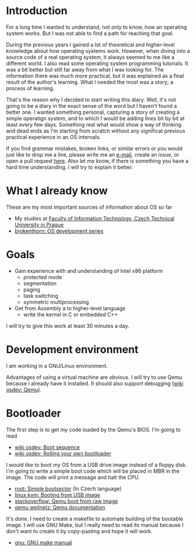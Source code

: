 # Introduction

For a long time I wanted to understand, not only to know, how an
operating system works. But I was not able to find a path for reaching
that goal.

During the previous years I gained a lot of theoretical and
higher-level knowledge about how operating systems work. However, when
diving into a source code of a real operating system, it always seemed
to me like a different world. I also read some operating system
programming tutorials. It was a bit better but still far away from
what I was looking for. The information there was much more practical,
but it was explained as a final result of the author's learning. What
I needed the most was a story; a process of learning.

That's the reason why I decided to start writing this diary. Well,
it's not going to be a diary in the exact sense of the word but I
haven't found a better one. I wanted something personal, capturing a
story of creating a simple operatign system, and to which I would be
adding lines bit by bit at least every few days. Something real what
would show a way of thinking and dead ends as I'm starting from
scratch without any significat previous practical experience in an OS
internals.

If you find grammar mistakes, broken links, or similar errors or you
would just like to drop me a line, please write me an
[e-mail](https://github.com/jansucan), create an issue, or open a pull
request [here](https://github.com/jansucan/beginner-os-developer-diary).
Also let me know, if there is something you have a hard time
understanding. I will try to explain it better.

# What I already know

These are my most important sources of information about OS so far

- My studies at
  [Faculty of Information Technology, Czech Technical University in Prague](https://fit.cvut.cz/)
- [brokenthorn: OS development series](http://www.brokenthorn.com/Resources/OSDevIndex.html)

# Goals

- Gain experience with and understanding of Intel x86 platform
    - protected mode
	- segmentation
	- paging
	- task switching
	- symmetric multiprocessing
- Get from Assembly a to higher-level language
    - write the kernel in C or embedded C++

I will try to give this work at least 30 minutes a day.

# Development environment

I am working in a GNU/Linux environment.

Advantages of using a virtual machine are obvious. I will try to use
Qemu because I already have it installed. It should also support
debugging ([wiki osdev: Qemu](https://wiki.osdev.org/QEMU)).

# Bootloader

The first step is to get my code loaded by the Qemu's BIOS. I'm going to read

- [wiki osdev: Boot sequence](https://wiki.osdev.org/Boot_Sequence)
- [wiki osdev: Rolling your own bootloader](https://wiki.osdev.org/Rolling_Your_Own_Bootloader)

I would like to boot my OS from a USB drive image instead of a floppy
disk. I'm going to write a simple boot code which will be placed in
MBR in the image. The code will print a message and halt the CPU.

- [root: Simple bootsector](https://www.root.cz/clanky/piseme-operacni-system-boot/) (In Czech language)
- [linux kvm: Booting from USB image](https://www.linux-kvm.org/page/USB#Running)
- [stackoverflow: Qemu boot from raw image](https://stackoverflow.com/questions/47235461/how-to-resolve-specify-the-raw-format-explicitly-to-remove-the-restrictions)
- [qemu weilnetz: Qemu documentation](https://qemu.weilnetz.de/doc/qemu-doc.html)

It's done. I need to create a makefile to automate building of the
bootable image. I will use GNU Make, but I really need to read its
manual because I don't want to create it by copy-pasting and hope it
will work.

- [gnu: GNU make manual](https://www.gnu.org/software/make/manual/)
